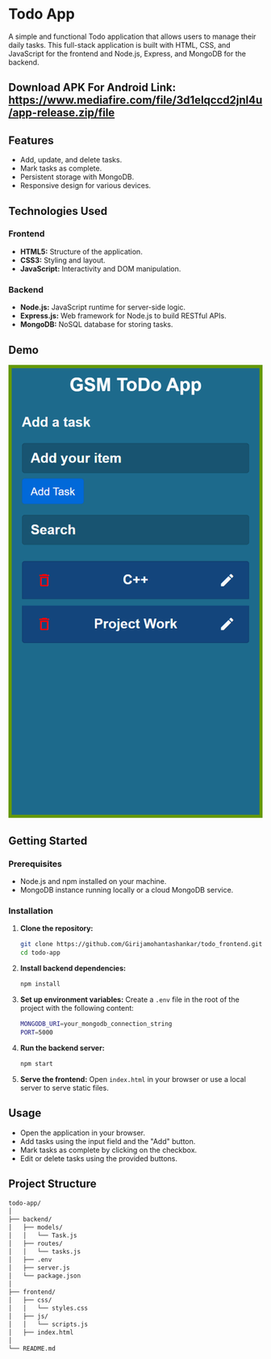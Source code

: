 # Todo App

A simple and functional Todo application that allows users to manage their daily tasks. This full-stack application is built with HTML, CSS, and JavaScript for the frontend and Node.js, Express, and MongoDB for the backend.


## Download APK For Android Link: https://www.mediafire.com/file/3d1elqccd2jnl4u/app-release.zip/file


## Features

- Add, update, and delete tasks.
- Mark tasks as complete.
- Persistent storage with MongoDB.
- Responsive design for various devices.

## Technologies Used

### Frontend

- **HTML5:** Structure of the application.
- **CSS3:** Styling and layout.
- **JavaScript:** Interactivity and DOM manipulation.

### Backend

- **Node.js:** JavaScript runtime for server-side logic.
- **Express.js:** Web framework for Node.js to build RESTful APIs.
- **MongoDB:** NoSQL database for storing tasks.

## Demo

![Demo Image](image/home.png)

## Getting Started

### Prerequisites

- Node.js and npm installed on your machine.
- MongoDB instance running locally or a cloud MongoDB service.

### Installation

1. **Clone the repository:**
    ```sh
    git clone https://github.com/Girijamohantashankar/todo_frontend.git
    cd todo-app
    ```

2. **Install backend dependencies:**
    ```sh
    npm install
    ```

3. **Set up environment variables:** Create a `.env` file in the root of the project with the following content:
    ```sh
    MONGODB_URI=your_mongodb_connection_string
    PORT=5000
    ```

4. **Run the backend server:**
    ```sh
    npm start
    ```

5. **Serve the frontend:** Open `index.html` in your browser or use a local server to serve static files.

## Usage

- Open the application in your browser.
- Add tasks using the input field and the "Add" button.
- Mark tasks as complete by clicking on the checkbox.
- Edit or delete tasks using the provided buttons.

## Project Structure

```plaintext
todo-app/
│
├── backend/
│   ├── models/
│   │   └── Task.js
│   ├── routes/
│   │   └── tasks.js
│   ├── .env
│   ├── server.js
│   └── package.json
│
├── frontend/
│   ├── css/
│   │   └── styles.css
│   ├── js/
│   │   └── scripts.js
│   ├── index.html
│
└── README.md
